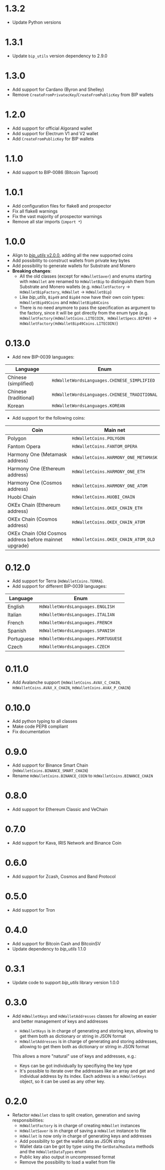# 1.3.2

- Update Python versions

# 1.3.1

- Update `bip_utils` version dependency to 2.9.0

# 1.3.0

- Add support for Cardano (Byron and Shelley)
- Remove `CreateFromPrivatecKey`/`CreateFromPublicKey` from BIP wallets

# 1.2.0

- Add support for official Algorand wallet
- Add support for Electrum V1 and V2 wallet
- Add `CreateFromPublicKey` for BIP wallets

# 1.1.0

- Add support to BIP-0086 (Bitcoin Taproot)

# 1.0.1

- Add configuration files for flake8 and prospector
- Fix all flake8 warnings
- Fix the vast majority of prospector warnings
- Remove all star imports (`import *`)

# 1.0.0

- Align to [*bip_utils* v2.0.0](https://github.com/ebellocchia/bip_utils/releases/tag/v2.0.0), adding all the new supported coins
- Add possibility to construct wallets from private key bytes
- Add possibility to generate wallets for Substrate and Monero
- **Breaking changes**:
  - All the old classes (except for `HdWalletSaver`) and enums starting with `HdWallet` are renamed to `HdWalletBip` to distinguish them from Substrate and Monero wallets (e.g. `HdWalletFactory` -> `HdWalletBipFactory`, `HdWallet` -> `HdWalletBip`)
  - Like *bip_utils*, `Bip49` and `Bip84` now have their own coin types: `HdWalletBip49Coins` and `HdWalletBip84Coins`
  - There is no need anymore to pass the specification as argument to the factory, since it will be got directly from the enum type (e.g. `HdWalletFactory(HdWalletCoins.LITECOIN, HdWalletSpecs.BIP49)` -> `HdWalletFactory(HdWalletBip49Coins.LITECOIN)`)

# 0.13.0

- Add new BIP-0039 languages:

|Language|Enum|
|---|---|
|Chinese (simplified)|`HdWalletWordsLanguages.CHINESE_SIMPLIFIED`|
|Chinese (traditional)|`HdWalletWordsLanguages.CHINESE_TRADITIONAL`|
|Korean|`HdWalletWordsLanguages.KOREAN`|

- Add support for the following coins:

|Coin|Main net|
|---|---|
|Polygon|`HdWalletCoins.POLYGON`|
|Fantom Opera|`HdWalletCoins.FANTOM_OPERA`|
|Harmony One (Metamask address)|`HdWalletCoins.HARMONY_ONE_METAMASK`|
|Harmony One (Ethereum address)|`HdWalletCoins.HARMONY_ONE_ETH`|
|Harmony One (Cosmos address)|`HdWalletCoins.HARMONY_ONE_ATOM`|
|Huobi Chain|`HdWalletCoins.HUOBI_CHAIN`|
|OKEx Chain (Ethereum address)|`HdWalletCoins.OKEX_CHAIN_ETH`|
|OKEx Chain (Cosmos address)|`HdWalletCoins.OKEX_CHAIN_ATOM`|
|OKEx Chain (Old Cosmos address before mainnet upgrade)|`HdWalletCoins.OKEX_CHAIN_ATOM_OLD`|


# 0.12.0

- Add support for Terra (`HdWalletCoins.TERRA`).
- Add support for different BIP-0039 languages:

|Language|Enum|
|---|---|
|English|`HdWalletWordsLanguages.ENGLISH`|
|Italian|`HdWalletWordsLanguages.ITALIAN`|
|French|`HdWalletWordsLanguages.FRENCH`|
|Spanish|`HdWalletWordsLanguages.SPANISH`|
|Portuguese|`HdWalletWordsLanguages.PORTUGUESE`|
|Czech|`HdWalletWordsLanguages.CZECH`|

# 0.11.0

- Add Avalanche support (`HdWalletCoins.AVAX_C_CHAIN`, `HdWalletCoins.AVAX_X_CHAIN`, `HdWalletCoins.AVAX_P_CHAIN`)

# 0.10.0

- Add python typing to all classes
- Make code PEP8 compliant
- Fix documentation

# 0.9.0

- Add support for Binance Smart Chain (`HdWalletCoins.BINANCE_SMART_CHAIN`)
- Rename `HdWalletCoins.BINANCE_COIN` to `HdWalletCoins.BINANCE_CHAIN`

# 0.8.0

- Add support for Ethereum Classic and VeChain

# 0.7.0

- Add support for Kava, IRIS Network and Binance Coin

# 0.6.0

- Add support for Zcash, Cosmos and Band Protocol

# 0.5.0

- Add support for Tron

# 0.4.0

- Add support for Bitcoin Cash and BitcoinSV
- Update dependency to *bip_utils* 1.1.0

# 0.3.1

- Update code to support *bip_utils* library version 1.0.0

# 0.3.0

- Add `HdWalletKeys` and `HdWalletAddresses` classes for allowing an easier and better management of keys and addresses
  - `HdWalletKeys` is in charge of generating and storing keys, allowing to get them both as dictionary or string in JSON format
  - `HdWalletAddresses` is in charge of generating and storing addresses, allowing to get them both as dictionary or string in JSON format

  This allows a more "natural" use of keys and addresses, e.g.:
  - Keys can be got individually by specifiying the key type
  - It's possible to iterate over the addresses like an array and get and individual address by its index. Each address is a `HdWalletKeys` object, so it can be used as any other key.


# 0.2.0

- Refactor `HdWallet` class to split creation, generation and saving responsibilities:
  - `HdWalletFactory` is in charge of creating `HdWallet` instances
  - `HdWalletSaver` is in charge of saving a `HdWallet` instance to file
  - `HdWallet` is now only in charge of generating keys and addresses
  - Add possibility to get the wallet data as JSON string
  - Wallet data can be got by type using the `GetData`/`HasData` methods and the `HdWalletDataTypes` enum
  - Public key also output in uncompressed format
  - Remove the possibility to load a wallet from file
